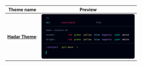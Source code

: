 |Theme name | Preview|
| --- | --- |
|**[Hadar Theme](hadar_theme.yaml)**:|<img src='previews/hadar_theme.yaml.svg' width='300'>|